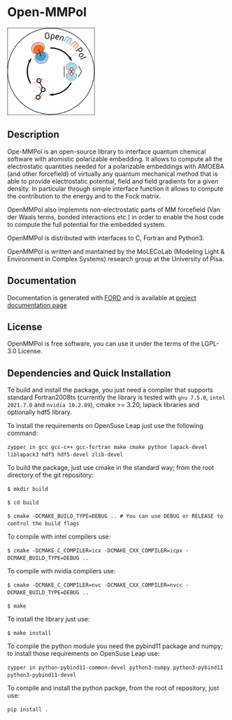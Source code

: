 # Open-MMPol
<img src="logo/logo.png" width="200">

## Description

Ope-MMPol is an open-source library to interface quantum chemical software with 
atomistic polarizable embedding. 
It allows to compute all the electrostatic quantities needed for a polarizable embeddings with 
AMOEBA (and other forcefield) of virtually any 
quantum mechanical method that is able to provide electrostatic potential, field and field gradients 
for a given density. In particular through simple interface function it allows to compute 
the contribution to the energy and to the Fock matrix. 

OpenMMPol also implemnts non-electrostatic parts of MM forcefield (Van der Waals terms, bonded 
interactions etc.) in order to enable the host code to compute the full potential for the 
embedded system.

OpenMMPol is distributed with interfaces to C, Fortran and Python3. 

OpenMMPol is written and mantained by the MoLECoLab (Modeling Light & Environment in Complex Systems) 
research group at the University of Pisa. 

## Documentation
Documentation is generated with [FORD](https://github.com/Fortran-FOSS-Programmers/ford) and is 
available at [project documentation page](https://github.com/Molecolab-Pisa/...)

## License 
OpenMMPol is free software, you can use it under the terms of the LGPL-3.0 License.

## Dependencies and Quick Installation

To build and install the package, you just need a compiler that supports standard Fortran2008ts (currently the 
library is tested with `gnu 7.5.0`, `intel 2021.7.0` and `nvidia 10.2.89`), cmake >= 3.20, 
lapack libraries and optionally hdf5 library. 

To install the requirements on OpenSuse Leap just use the following command:

``zypper in gcc gcc-c++ gcc-fortran make cmake python lapack-devel liblapack3 hdf5 hdf5-devel zlib-devel``

To build the package, just use cmake in the standard way; from the root directory of the git repository:

``$ mkdir build``
  
``$ cd build``
  
``$ cmake -DCMAKE_BUILD_TYPE=DEBUG .. # You can use DEBUG or RELEASE to control the build flags``
  
To compile with intel compilers use:

``$ cmake -DCMAKE_C_COMPILER=icx -DCMAKE_CXX_COMPILER=icpx -DCMAKE_BUILD_TYPE=DEBUG ..``

To compile with nvidia compilers use:

``$ cmake -DCMAKE_C_COMPILER=nvc -DCMAKE_CXX_COMPILER=nvcc -DCMAKE_BUILD_TYPE=DEBUG ..``

``$ make``

To install the library just use:

``$ make install``

To compile the python module you need the pybind11 package and numpy; to install those
requirements on  OpenSuse Leap use:

``zypper in python-pybind11-common-devel python3-numpy python3-pybind11 python3-pybind11-devel``

To compile and install the python packge, from the root of repository, just use:

``pip install .`` 
